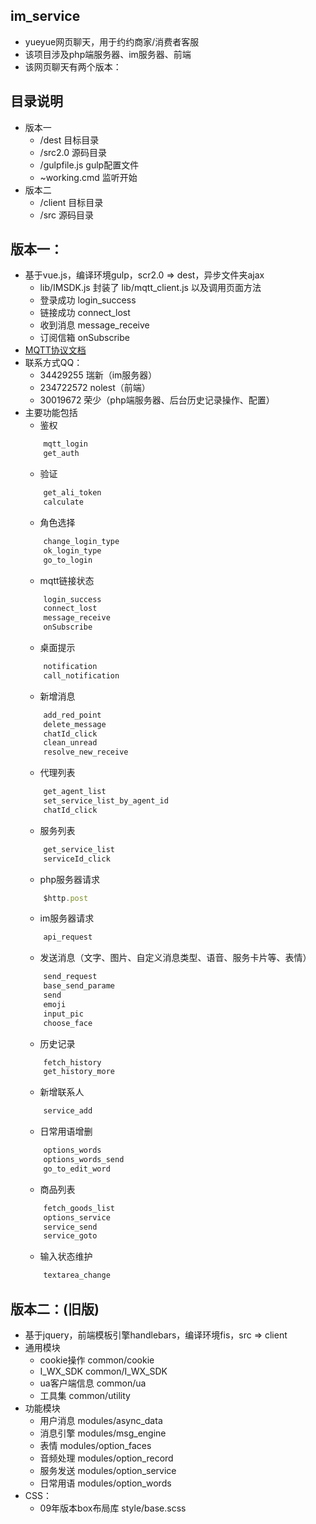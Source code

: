 ## im_service
* yueyue网页聊天，用于约约商家/消费者客服
* 该项目涉及php端服务器、im服务器、前端
* 该网页聊天有两个版本：

## 目录说明
* 版本一
	* /dest 目标目录
	* /src2.0 源码目录
	* /gulpfile.js gulp配置文件
	* ~working.cmd 监听开始
* 版本二
	* /client 目标目录
	* /src	源码目录

## 版本一：
* 基于vue.js，编译环境gulp，scr2.0 => dest，异步文件夹ajax
    * lib/IMSDK.js 封装了 lib/mqtt_client.js 以及调用页面方法
    * 登录成功 login_success 
    * 链接成功 connect_lost
    * 收到消息 message_receive
    * 订阅信箱 onSubscribe
* [MQTT协议文档](http://gitlab.yueus.com/pocoyun-pub/documents/wikis/imcore/apis)
* 联系方式QQ：
    * 34429255 瑞新（im服务器）
    * 234722572 nolest（前端）
    * 30019672 荣少（php端服务器、后台历史记录操作、配置）
* 主要功能包括
    * 鉴权
    ```javascript
    	mqtt_login
    	get_auth
    ```
    * 验证
    ```javascript
        get_ali_token
    	calculate
    ```
    * 角色选择
    ```javascript
    	change_login_type
    	ok_login_type
    	go_to_login
    ```
    * mqtt链接状态
    ```javascript
    	login_success
    	connect_lost
    	message_receive
    	onSubscribe
    ```
    * 桌面提示
    ```javascript
    	notification
    	call_notification
    ```
    * 新增消息
    ```javascript
    	add_red_point
    	delete_message
    	chatId_click
    	clean_unread
    	resolve_new_receive
    ```
    * 代理列表
    ```javascript
    	get_agent_list
    	set_service_list_by_agent_id
    	chatId_click
    ```
    * 服务列表
    ```javascript
    	get_service_list
    	serviceId_click
    ```
    * php服务器请求
    ```javascript
    	$http.post
    ```
    * im服务器请求
    ```javascript
    	api_request
    ```
    * 发送消息（文字、图片、自定义消息类型、语音、服务卡片等、表情）
    ```javascript
    	send_request
    	base_send_parame
    	send
    	emoji
    	input_pic
    	choose_face
    ```
    * 历史记录
    ```javascript
    	fetch_history
    	get_history_more
    ```
    * 新增联系人
    ```javascript
    	service_add
    ```
    * 日常用语增删
    ```javascript
    	options_words
    	options_words_send
    	go_to_edit_word
    ```
    * 商品列表
    ```javascript
    	fetch_goods_list
    	options_service
    	service_send
    	service_goto
    ```
    * 输入状态维护
    ```javascript
    	textarea_change
    ```

## 版本二：(旧版)
* 基于jquery，前端模板引擎handlebars，编译环境fis，src => client
* 通用模块
    * cookie操作 common/cookie
    * I_WX_SDK common/I_WX_SDK
    * ua客户端信息 common/ua
    * 工具集 common/utility
* 功能模块
    * 用户消息 modules/async_data
    * 消息引擎 modules/msg_engine
    * 表情 modules/option_faces
    * 音频处理 modules/option_record
    * 服务发送 modules/option_service
    * 日常用语 modules/option_words
* CSS：
    * 09年版本box布局库 style/base.scss